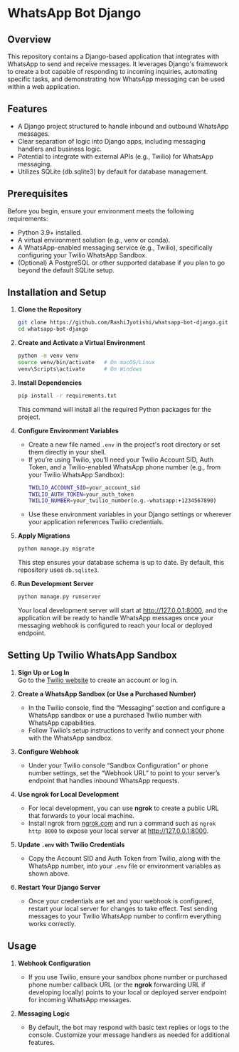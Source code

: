 # WhatsApp Bot Django

## Overview
This repository contains a Django-based application that integrates with WhatsApp to send and receive messages. It leverages Django's framework to create a bot capable of responding to incoming inquiries, automating specific tasks, and demonstrating how WhatsApp messaging can be used within a web application.

## Features
- A Django project structured to handle inbound and outbound WhatsApp messages.  
- Clear separation of logic into Django apps, including messaging handlers and business logic.  
- Potential to integrate with external APIs (e.g., Twilio) for WhatsApp messaging.  
- Utilizes SQLite (db.sqlite3) by default for database management.

## Prerequisites
Before you begin, ensure your environment meets the following requirements:
- Python 3.9+ installed.
- A virtual environment solution (e.g., venv or conda).
- A WhatsApp-enabled messaging service (e.g., Twilio), specifically configuring your Twilio WhatsApp Sandbox.
- (Optional) A PostgreSQL or other supported database if you plan to go beyond the default SQLite setup.

## Installation and Setup

1. **Clone the Repository**
   ```bash
   git clone https://github.com/RashiJyotishi/whatsapp-bot-django.git
   cd whatsapp-bot-django
   ```

2. **Create and Activate a Virtual Environment**
   ```bash
   python -m venv venv
   source venv/bin/activate   # On macOS/Linux
   venv\Scripts\activate      # On Windows
   ```

3. **Install Dependencies**
   ```bash
   pip install -r requirements.txt
   ```
   This command will install all the required Python packages for the project.

4. **Configure Environment Variables**
   - Create a new file named `.env` in the project's root directory or set them directly in your shell.
   - If you’re using Twilio, you’ll need your Twilio Account SID, Auth Token, and a Twilio-enabled WhatsApp phone number (e.g., from your Twilio WhatsApp Sandbox):
     ```bash
     TWILIO_ACCOUNT_SID=your_account_sid
     TWILIO_AUTH_TOKEN=your_auth_token
     TWILIO_NUMBER=your_twilio_number(e.g.-whatsapp:+1234567890)
     ```
   - Use these environment variables in your Django settings or wherever your application references Twilio credentials.

5. **Apply Migrations**
   ```bash
   python manage.py migrate
   ```
   This step ensures your database schema is up to date. By default, this repository uses `db.sqlite3`.

6. **Run Development Server**
   ```bash
   python manage.py runserver
   ```
   Your local development server will start at http://127.0.0.1:8000, and the application will be ready to handle WhatsApp messages once your messaging webhook is configured to reach your local or deployed endpoint.

## Setting Up Twilio WhatsApp Sandbox

1. **Sign Up or Log In**  
   Go to the [Twilio website](https://www.twilio.com/) to create an account or log in.

2. **Create a WhatsApp Sandbox (or Use a Purchased Number)**  
   - In the Twilio console, find the “Messaging” section and configure a WhatsApp sandbox or use a purchased Twilio number with WhatsApp capabilities.  
   - Follow Twilio’s setup instructions to verify and connect your phone with the WhatsApp sandbox.

3. **Configure Webhook**  
   - Under your Twilio console “Sandbox Configuration” or phone number settings, set the “Webhook URL” to point to your server’s endpoint that handles inbound WhatsApp requests.  

4. **Use ngrok for Local Development**
   - For local development, you can use **ngrok** to create a public URL that forwards to your local machine.
   - Install ngrok from [ngrok.com](https://ngrok.com/) and run a command such as `ngrok http 8000` to expose your local server at http://127.0.0.1:8000.

5. **Update `.env` with Twilio Credentials**
   - Copy the Account SID and Auth Token from Twilio, along with the WhatsApp number, into your `.env` file or environment variables as shown above.

6. **Restart Your Django Server**
   - Once your credentials are set and your webhook is configured, restart your local server for changes to take effect. Test sending messages to your Twilio WhatsApp number to confirm everything works correctly.

## Usage
1. **Webhook Configuration**  
   - If you use Twilio, ensure your sandbox phone number or purchased phone number callback URL (or the **ngrok** forwarding URL if developing locally) points to your local or deployed server endpoint for incoming WhatsApp messages.

2. **Messaging Logic**  
   - By default, the bot may respond with basic text replies or logs to the console. Customize your message handlers as needed for additional features.
